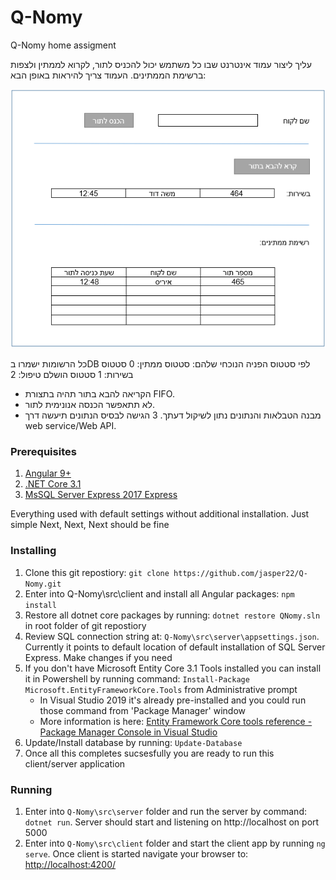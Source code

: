 # Q-Nomy

Q-Nomy home assigment

עליך ליצור עמוד אינטרנט שבו כל משתמש יכול להכניס לתור, לקרוא לממתין ולצפות ברשימת הממתינים.
העמוד צריך להיראות באופן הבא:

![example view](docs/view01.png)

כל הרשומות ישמרו בDB לפי סטטוס הפניה הנוכחי שלהם:
סטטוס ממתין: 0
סטטוס בשירות: 1
סטטוס הושלם טיפול: 2
* 	הקריאה להבא בתור תהיה בתצורת FIFO.
* 	לא תתאפשר הכנסה אנונימית לתור.
* 	מבנה הטבלאות והנתונים נתון לשיקול דעתך.
3 הגישה לבסיס הנתונים תיעשה דרך web service/Web API.


### Prerequisites

1. [Angular 9+](http://angular.io/)
2. [.NET Core 3.1](https://dotnet.microsoft.com/download)
3. [MsSQL Server Express 2017 Express](https://www.microsoft.com/en-us/sql-server/sql-server-downloads)

Everything used with default settings without additional installation. Just simple Next, Next, Next should be fine

### Installing

1. Clone this git repostiory: `git clone https://github.com/jasper22/Q-Nomy.git`
2. Enter into Q-Nomy\src\client and install all Angular packages: `npm install`
3. Restore all dotnet core packages by running: `dotnet restore QNomy.sln` in root folder of git repostiory
4. Review SQL connection string at: `Q-Nomy\src\server\appsettings.json`. Currently it points to default location of default installation of SQL Server Express. Make changes if you need
5. If you don't have Microsoft Entity Core 3.1 Tools installed you can install it in Powershell by running command: `Install-Package Microsoft.EntityFrameworkCore.Tools` from Administrative prompt
	* In Visual Studio 2019 it's already pre-installed and you could run those command from 'Package Manager' window
	* More information is here: [Entity Framework Core tools reference - Package Manager Console in Visual Studio](https://docs.microsoft.com/en-us/ef/core/miscellaneous/cli/powershell)
6. Update/Install database by running: `Update-Database` 
7. Once all this completes sucsesfully you are ready to run this client/server application


### Running
1. Enter into `Q-Nomy\src\server` folder and run the server by command: `dotnet run`. Server should start and listening on http://localhost on port 5000 
2. Enter into `Q-Nomy\src\client` folder and start the client app by running `ng serve`. Once client is started navigate your browser to: [http://localhost:4200/](http://localhost:4200/)

